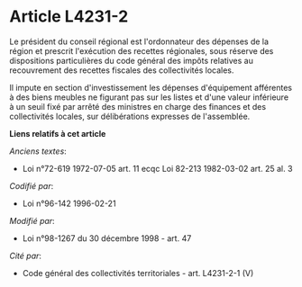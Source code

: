 # Article L4231-2

Le président du conseil régional est l'ordonnateur des dépenses de la région et prescrit l'exécution des recettes régionales,
sous réserve des dispositions particulières du code général des impôts relatives au recouvrement des recettes fiscales des
collectivités locales.

Il impute en section d'investissement les dépenses d'équipement afférentes à des biens meubles ne figurant pas sur les listes
et d'une valeur inférieure à un seuil fixé par arrêté des ministres en charge des finances et des collectivités locales, sur
délibérations expresses de l'assemblée.

**Liens relatifs à cet article**

_Anciens textes_:

  - Loi n°72-619 1972-07-05 art. 11 ecqc Loi 82-213 1982-03-02 art. 25 al. 3

_Codifié par_:

  - Loi n°96-142 1996-02-21

_Modifié par_:

  - Loi n°98-1267 du 30 décembre 1998 - art. 47

_Cité par_:

  - Code général des collectivités territoriales - art. L4231-2-1 (V)
